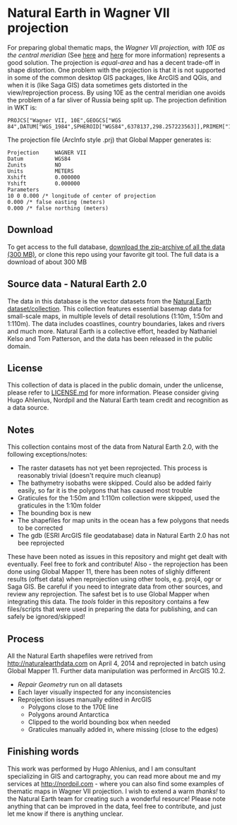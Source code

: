 Natural Earth in Wagner VII projection
======================
For preparing global thematic maps, the *Wagner VII projection, with 10E as the central meridian* (See [here](http://www.georeference.org/doc/wagner_vii.htm) and [here](http://www.mapthematics.com/ProjectionsList.php?Projection=188) for more information) represents a good solution. The projection is *equal-area* and has a decent trade-off in shape distortion. One problem with the projection is that it is not supported in some of the common desktop GIS packages, like ArcGIS and QGis, and when it is (like Saga GIS) data sometimes gets distorted in the view/reprojection process.
By using 10E as the central meridian one avoids the problem of a far sliver of Russia being split up.
The projection definition in WKT is:

    PROJCS["Wagner VII, 10E",GEOGCS["WGS 84",DATUM["WGS_1984",SPHEROID["WGS84",6378137,298.257223563]],PRIMEM["10E",10],UNIT["degree",0.0174532925199433]],PROJECTION["Wagner_VII"],PARAMETER["false_easting",0],PARAMETER["false_northing",0]]

The projection file (ArcInfo style .prj) that Global Mapper generates is:

    Projection     WAGNER VII
    Datum          WGS84
    Zunits         NO
    Units          METERS
    Xshift         0.000000
    Yshift         0.000000
    Parameters
    10 0 0.000 /* longitude of center of projection
    0.000 /* false easting (meters)
    0.000 /* false northing (meters)

Download
-----
To get access to the full database, [download the zip-archive of all the data (300 MB)](../archive/master.zip), or clone this repo using your favorite git tool. The full data is a download of about 300 MB

Source data - Natural Earth 2.0
-----
The data in this database is the vector datasets from the [Natural Earth dataset/collection](http://naturalearthdata.com). This collection features essential basemap data for small-scale maps, in multiple levels of detail resolutions (1:10m, 1:50m and 1:110m). The data includes coastlines, country boundaries, lakes and rivers and much more. Natural Earth is a collective effort, headed by Nathaniel Kelso and Tom Patterson, and the data has been released in the public domain.

License
----
This collection of data is placed in the public domain, under the unlicense, please refer to [LICENSE.md](LICENSE.md) for more information. Please consider giving Hugo Ahlenius, Nordpil and the Natural Earth team credit and recognition as a data source.

Notes
-----
This collection contains most of the data from Natural Earth 2.0, with the following exceptions/notes:
* The raster datasets has not yet been reprojected. This process is reasonably trivial (doesn't require much cleanup)
* The bathymetry isobaths were skipped. Could also be added fairly easily, so far it is the polygons that has caused most trouble
* Graticules for the 1:50m and 1:110m collection were skipped, used the graticules in the 1:10m folder
* The bounding box is new
* The shapefiles for map units in the ocean has a few polygons that needs to be corrected
* The gdb (ESRI ArcGIS file geodatabase) data in Natural Earth 2.0 has not bee reprojected

These have been noted as issues in this repository and might get dealt with eventually. Feel free to fork and contribute!
Also - the reprojection has been done using Global Mapper 11, there has been notes of slighly different results (offset data) when reprojection using other tools, e.g. proj4, ogr or Saga GIS. Be careful if you need to integrate data from other sources, and review any reprojection. The safest bet is to use Global Mapper when integrating this data.
The _tools_ folder in this repository contains a few files/scripts that were used in preparing the data for publishing, and can safely be ignored/skipped!

Process
-----
All the Natural Earth shapefiles were retrived from http://naturalearthdata.com on April 4, 2014 and reprojected in batch using Global Mapper 11. Further data manipulation was performed in ArcGIS 10.2.
* _Repair Geometry_ run on all datasets
* Each layer visually inspected for any inconsistencies
* Reprojection issues manually edited in ArcGIS
  * Polygons close to the 170E line
  * Polygons around Antarctica
  * Clipped to the world bounding box when needed
  * Graticules manually added in, where missing (close to the edges)

Finishing words
------
This work was performed by Hugo Ahlenius, and I am consultant specializing in GIS and cartography, you can read more about me and my services at http://nordpil.com - where you can also find some examples of thematic maps in Wagner VII projection.
I wish to extend a warm *thanks!* to the Natural Earth team for creating such a wonderful resource!
Please note anything that can be improved in the data, feel free to contribute, and just let me know if there is anything unclear.
